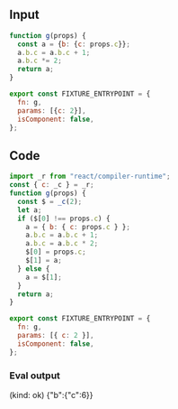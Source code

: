 
## Input

```javascript
function g(props) {
  const a = {b: {c: props.c}};
  a.b.c = a.b.c + 1;
  a.b.c *= 2;
  return a;
}

export const FIXTURE_ENTRYPOINT = {
  fn: g,
  params: [{c: 2}],
  isComponent: false,
};

```

## Code

```javascript
import _r from "react/compiler-runtime";
const { c: _c } = _r;
function g(props) {
  const $ = _c(2);
  let a;
  if ($[0] !== props.c) {
    a = { b: { c: props.c } };
    a.b.c = a.b.c + 1;
    a.b.c = a.b.c * 2;
    $[0] = props.c;
    $[1] = a;
  } else {
    a = $[1];
  }
  return a;
}

export const FIXTURE_ENTRYPOINT = {
  fn: g,
  params: [{ c: 2 }],
  isComponent: false,
};

```
      
### Eval output
(kind: ok) {"b":{"c":6}}